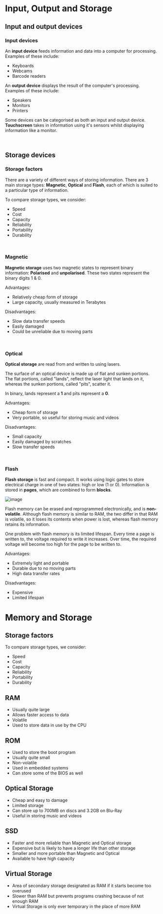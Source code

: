 # Input, Output and Storage

## Input and output devices

### Input devices
An **input device** feeds information and data into a computer for processing. Examples of these include:
- Keyboards
- Webcams
- Barcode readers

An **output device** displays the result of the computer's processing. Examples of these include:
- Speakers
- Monitors
- Printers

Some devices can be categorised as both an input and output device. **Touchscreen** takes in information using it's sensors whilst displaying information like a monitor.

<br>

## Storage devices

### Storage factors
There are a variety of different ways of storing information. There are 3 main storage types: **Magnetic**, **Optical** and **Flash**, each of which is suited to a particular type of information.

To compare storage types, we consider:
- Speed
- Cost
- Capacity
- Reliability
- Portability
- Durability

<br>

### Magnetic
**Magnetic storage** uses two magnetic states to represent binary information: **Polarised** and **unpolarised**. These two states represent the binary digits 1 & 0.

Advantages:
- Relatively cheap form of storage
- Large capacity, usually measured in Terabytes

Disadvantages:
- Slow data transfer speeds
- Easily damaged
- Could be unreliable due to moving parts

<br>

### Optical
**Optical storage** are read from and written to using lasers.

The surface of an optical device is made up of flat and sunken portions. The flat portions, called "lands", reflect the laser light that lands on it, whereas the sunken portions, called "pits", scatter it.

In binary, lands represent a **1** and pits represent a **0**.

Advantages:
- Cheap form of storage
- Very portable, so useful for storing music and videos

Disadvantages:
- Small capacity
- Easily damaged by scratches
- Slow transfer speeds

<br>

### Flash
**Flash storage** is fast and compact. It works using logic gates to store electrical charge in one of two states: high or low (1 or 0). Information is stored in **pages**, which are combined to form **blocks**.

![image](https://user-images.githubusercontent.com/90699946/159588811-b4b2314d-9c71-4fa5-bde1-9036da26492a.png)

Flash memory can be erased and reprogrammed electronically, and is **non-volatile**. Although flash memory is similar to RAM, the two differ in that RAM is volatile, so it loses its contents when power is lost, whereas flash memory retains its information.

One problem with flash memory is its limited lifespan. Every time a page is written to, the voltage required to write it increases. Over time, the required voltage will become too high for the page to be written to.

Advantages:
- Extremely light and portable
- Durable due to no moving parts
- High data transfer rates

Disadvantages:
- Expensive
- Limited lifespan




# Memory and Storage

## Storage factors
To compare storage types, we consider:
- Speed
- Cost
- Capacity
- Reliability
- Portability
- Durability

## RAM
- Usually quite large
- Allows faster access to data
- Volatile
- Used to store data in use by the CPU

## ROM
- Used to store the boot program
- Usually quite small
- Non-volatile
- Used in embedded systems
- Can store some of the BIOS as well



## Optical Storage
- Cheap and easy to damage
- Limited storage
- Can store up to 700MB on discs and 3.2GB on Blu-Ray
- Useful in storing music and videos

## SSD
- Faster and more reliable than Magnetic and Optical storage
- Expensive but is likely to have a longer life than other storage
- Smaller and more portable than Magnetic and Optical
- Available to have high capacity

## Virtual Storage
- Area of secondary storage designated as RAM if it starts become too overused
- Slower than RAM but prevents programs crashing because of not enough RAM
- Virtual Storage is only ever temporary in the place of more RAM
